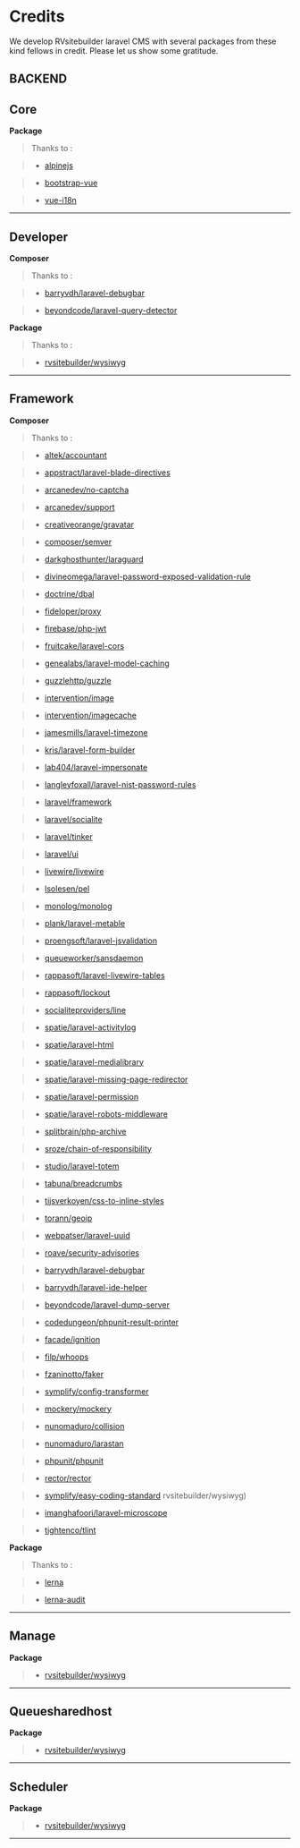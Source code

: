 # Credits

We develop RVsitebuilder laravel CMS with several packages from these kind fellows in credit. Please let us show some gratitude.

<h2 class="credit-title">BACKEND</h2>

<h2 class="credit-package">Core</h2>

**Package**

> Thanks to :

> * [alpinejs](https://www.npmjs.com/package/alpinejs)

> * [bootstrap-vue](https://www.npmjs.com/package/bootstrap-vue)

> * [vue-i18n](https://www.npmjs.com/package/vue-i18n)

<hr>

<h2 class="credit-package">Developer</h2>

**Composer**

> Thanks to :

> * [barryvdh/laravel-debugbar](https://packagist.org/packages/barryvdh/laravel-debugbar)

> * [beyondcode/laravel-query-detector](https://packagist.org/packages/beyondcode/laravel-query-detector)

**Package**

> Thanks to :

> * [rvsitebuilder/wysiwyg](https://www.npmjs.com/package/rvsitebuilder/wysiwyg)

<hr>

<h2 class="credit-package">Framework</h2>

**Composer**

> Thanks to :

> * [altek/accountant](https://packagist.org/packages/altek/accountant)

> * [appstract/laravel-blade-directives](https://packagist.org/packages/appstract/laravel-blade-directives)

> * [arcanedev/no-captcha](https://packagist.org/packages/arcanedev/no-captcha)

> * [arcanedev/support](https://packagist.org/packages/arcanedev/support)

> * [creativeorange/gravatar](https://packagist.org/packages/creativeorange/gravatar)

> * [composer/semver](https://packagist.org/packages/composer/semver)

> * [darkghosthunter/laraguard](https://packagist.org/packages/darkghosthunter/laraguard)

> * [divineomega/laravel-password-exposed-validation-rule](https://packagist.org/packages/divineomega/laravel-password-exposed-validation-rule)

> * [doctrine/dbal](https://packagist.org/packages/doctrine/dbal)

> * [fideloper/proxy](https://packagist.org/packages/fideloper/proxy)

> * [firebase/php-jwt](https://packagist.org/packages/firebase/php-jwt)

> * [fruitcake/laravel-cors](https://packagist.org/packages/fruitcake/laravel-cors)

> * [genealabs/laravel-model-caching](https://packagist.org/packages/genealabs/laravel-model-caching)

> * [guzzlehttp/guzzle](https://packagist.org/packages/guzzlehttp/guzzle)

> * [intervention/image](https://packagist.org/packages/intervention/image)

> * [intervention/imagecache](https://packagist.org/packages/intervention/imagecache)

> * [jamesmills/laravel-timezone](https://packagist.org/packages/jamesmills/laravel-timezone)

> * [kris/laravel-form-builder](https://packagist.org/packages/kris/laravel-form-builder)

> * [lab404/laravel-impersonate](https://packagist.org/packages/lab404/laravel-impersonate)

> * [langleyfoxall/laravel-nist-password-rules](https://packagist.org/packages/langleyfoxall/laravel-nist-password-rules)

> * [laravel/framework](https://packagist.org/packages/laravel/framework)

> * [laravel/socialite](https://packagist.org/packages/laravel/socialite)

> * [laravel/tinker](https://packagist.org/packages/laravel/tinker)

> * [laravel/ui](https://packagist.org/packages/laravel/ui)

> * [livewire/livewire](https://packagist.org/packages/livewire/livewire)

> * [lsolesen/pel](https://packagist.org/packages/lsolesen/pel)

> * [monolog/monolog](https://packagist.org/packages/monolog/monolog)

> * [plank/laravel-metable](https://packagist.org/packages/plank/laravel-metable)

> * [proengsoft/laravel-jsvalidation](https://packagist.org/packages/proengsoft/laravel-jsvalidation)

> * [queueworker/sansdaemon](https://packagist.org/packages/queueworker/sansdaemon)

> * [rappasoft/laravel-livewire-tables](https://packagist.org/packages/rappasoft/laravel-livewire-tables)

> * [rappasoft/lockout](https://packagist.org/packages/rappasoft/lockout)

> * [socialiteproviders/line](https://packagist.org/packages/socialiteproviders/line)

> * [spatie/laravel-activitylog](https://packagist.org/packages/spatie/laravel-activitylog)

> * [spatie/laravel-html](https://packagist.org/packages/spatie/laravel-html)

> * [spatie/laravel-medialibrary](https://packagist.org/packages/spatie/laravel-medialibrary)

> * [spatie/laravel-missing-page-redirector](https://packagist.org/packages/spatie/laravel-missing-page-redirector)

> * [spatie/laravel-permission](https://packagist.org/packages/spatie/laravel-permission)

> * [spatie/laravel-robots-middleware](https://packagist.org/packages/spatie/laravel-robots-middleware)

> * [splitbrain/php-archive](https://packagist.org/packages/splitbrain/php-archive)

> * [sroze/chain-of-responsibility](https://packagist.org/packages/sroze/chain-of-responsibility)

> * [studio/laravel-totem](https://packagist.org/packages/studio/laravel-totem)

> * [tabuna/breadcrumbs](https://packagist.org/packages/tabuna/breadcrumbs)

> * [tijsverkoyen/css-to-inline-styles](https://packagist.org/packages/tijsverkoyen/css-to-inline-styles)

> * [torann/geoip](https://packagist.org/packages/torann/geoip)

> * [webpatser/laravel-uuid](https://packagist.org/packages/webpatser/laravel-uuid)

> * [roave/security-advisories](https://packagist.org/packages/roave/security-advisories)

> * [barryvdh/laravel-debugbar](https://packagist.org/packages/barryvdh/laravel-debugbar)

> * [barryvdh/laravel-ide-helper](https://packagist.org/packages/barryvdh/laravel-ide-helper)

> * [beyondcode/laravel-dump-server](https://packagist.org/packages/beyondcode/laravel-dump-server)

> * [codedungeon/phpunit-result-printer](https://packagist.org/packages/codedungeon/phpunit-result-printer)

> * [facade/ignition](https://packagist.org/packages/facade/ignition)

> * [filp/whoops](https://packagist.org/packages/filp/whoops)

> * [fzaninotto/faker](https://packagist.org/packages/fzaninotto/faker)

> * [symplify/config-transformer](https://packagist.org/packages/symplify/config-transformer)

> * [mockery/mockery](https://packagist.org/packages/mockery/mockery)

> * [nunomaduro/collision](https://packagist.org/packages/nunomaduro/collision)

> * [nunomaduro/larastan](https://packagist.org/packages/nunomaduro/larastan)

> * [phpunit/phpunit](https://packagist.org/packages/phpunit/phpunit)

> * [rector/rector](https://packagist.org/packages/rector/rector)

> * [symplify/easy-coding-standard](https://packagist.org/packages/symplify/easy-coding-standard)
rvsitebuilder/wysiwyg)

> * [imanghafoori/laravel-microscope](https://packagist.org/packages/imanghafoori/laravel-microscope)

> * [tightenco/tlint](https://packagist.org/packages/tightenco/tlint)

**Package**

> Thanks to :

> * [lerna](https://www.npmjs.com/package/lerna)

> * [lerna-audit](https://www.npmjs.com/package/lerna-audit)

<hr>

<h2 class="credit-package"> Manage</h2>

**Package**

> * [rvsitebuilder/wysiwyg](https://www.npmjs.com/package/rvsitebuilder/wysiwyg)

<hr>

<h2 class="credit-package"> Queuesharedhost</h2>

**Package**

> * [rvsitebuilder/wysiwyg](https://www.npmjs.com/package/rvsitebuilder/wysiwyg)

<hr>

<h2 class="credit-package">Scheduler</h2>

**Package**

> * [rvsitebuilder/wysiwyg](https://www.npmjs.com/package/rvsitebuilder/wysiwyg)

<hr>
